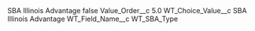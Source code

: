 <?xml version="1.0" encoding="UTF-8"?>
<CustomMetadata xmlns="http://soap.sforce.com/2006/04/metadata" xmlns:xsi="http://www.w3.org/2001/XMLSchema-instance" xmlns:xsd="http://www.w3.org/2001/XMLSchema">
    <label>SBA Illinois Advantage</label>
    <protected>false</protected>
    <values>
        <field>Value_Order__c</field>
        <value xsi:type="xsd:double">5.0</value>
    </values>
    <values>
        <field>WT_Choice_Value__c</field>
        <value xsi:type="xsd:string">SBA Illinois Advantage</value>
    </values>
    <values>
        <field>WT_Field_Name__c</field>
        <value xsi:type="xsd:string">WT_SBA_Type</value>
    </values>
</CustomMetadata>
